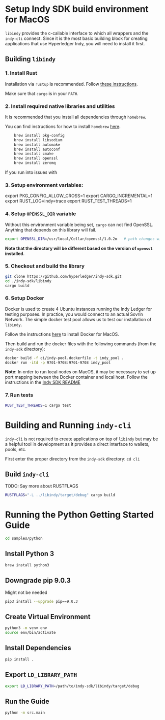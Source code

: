 # Setup Indy SDK build environment for MacOS

`libindy` provides the c-callable interface to which all wrappers and the `indy-cli` connect. Since it is the most basic
building block for creating applications that use Hyperledger Indy, you will need to install it first.

## Building `libindy`
### 1. Install Rust

Installation via `rustup` is recommended. Follow [these instructions](https://www.rust-lang.org/install.html).

Make sure that `cargo` is in your `PATH`.

### 2. Install required native libraries and utilities

It is recommended that you install all dependencies through `homebrew`.

You can find instructions for how to install `homebrew` [here](https://brew.sh/).

```sh
	brew install pkg-config
	brew install libsodium
	brew install automake
	brew install autoconf
	brew install cmake
	brew install openssl
	brew install zeromq
```

If you run into issues with 

### 3. Setup environment variables:

export PKG_CONFIG_ALLOW_CROSS=1
export CARGO_INCREMENTAL=1
export RUST_LOG=indy=trace
export RUST_TEST_THREADS=1

### 4. Setup `OPENSSL_DIR` variable

Without this environment variable being set, `cargo` can not find OpenSSL. Anything that depends on this library will
fail.

```sh
export OPENSSL_DIR=/usr/local/Cellar/openssl/1.0.2n   # path changes with version number
```

**Note that the directory will be different based on the version of `openssl` installed.**

### 5. Checkout and build the library

```sh
git clone https://github.com/hyperledger/indy-sdk.git
cd ./indy-sdk/libindy
cargo build
```

### 6. Setup Docker

Docker is used to create 4 Ubuntu instances running the Indy Ledger for testing purposes. In practice, you would
connect to an actual Sovrin Network. The simple docker test pool allows us to test our installation of `libindy`.

Follow the instructions [here](https://store.docker.com/editions/community/docker-ce-desktop-mac) to install
Docker for MacOS.

Then build and run the docker files with the following commands (from the `indy-sdk` directory):

```sh
docker build -f ci/indy-pool.dockerfile -t indy_pool .
docker run -itd -p 9701-9708:9701-9708 indy_pool
```

**Note:** In order to run local nodes on MacOS, it may be necessary to set up port mapping between the Docker container
and local host. Follow the instructions in the
[Indy SDK README](https://github.com/hyperledger/indy-sdk#how-to-start-local-nodes-pool-with-docker)

### 7. Run tests
```sh
RUST_TEST_THREADS=1 cargo test
```

# Building and Running `indy-cli`

`indy-cli` is not required to create applications on top of `libindy` but may be a helpful tool in development as it
provides a direct interface to wallets, pools, etc.

First enter the proper directory from the `indy-sdk` directory: `cd cli`

## Build `indy-cli`

TODO: Say more about RUSTFLAGS

```sh
RUSTFLAGS="-L ../libindy/target/debug" cargo build
```

# Running the Python Getting Started Guide

```sh
cd samples/python
```

## Install Python 3

```sh
brew install python3
```

## Downgrade pip 9.0.3

Might not be needed

```sh
pip3 install --upgrade pip==9.0.3
```

## Create Virtual Environment

```sh
python3 -m venv env
source env/bin/activate
```

## Install Dependencies

```sh
pip install .
```

## Export `LD_LIBRARY_PATH`
```sh
export LD_LIBRARY_PATH=/path/to/indy-sdk/libindy/target/debug
```

## Run the Guide

```sh
python -m src.main
```

